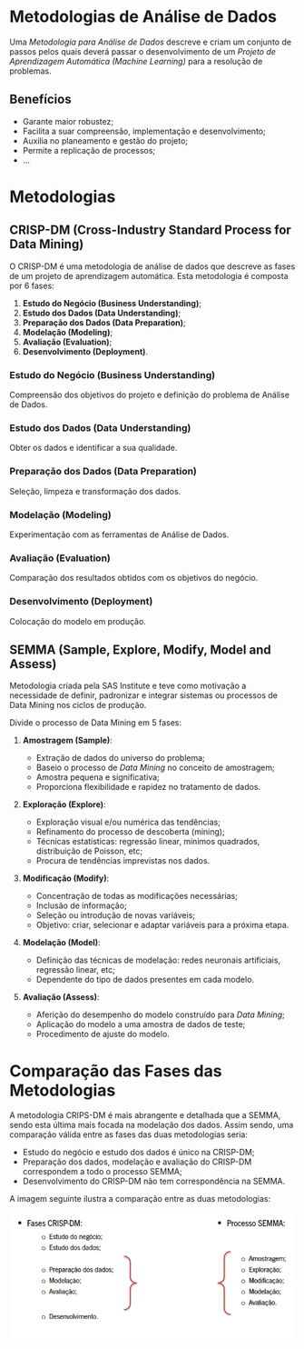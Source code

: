 # Metodologias de Análise de Dados

Uma _Metodologia para Análise de Dados_ descreve e criam um conjunto de passos pelos quais deverá passar o desenvolvimento de um *Projeto de Aprendizagem Automática (Machine Learning)* para a resolução de problemas.


## Benefícios

- Garante maior robustez;
- Facilita a suar compreensão, implementação e desenvolvimento;
- Auxilia no planeamento e gestão do projeto;
- Permite a replicação de processos;
- ...

# Metodologias

## CRISP-DM (Cross-Industry Standard Process for Data Mining)

O CRISP-DM é uma metodologia de análise de dados que descreve as fases de um projeto de aprendizagem automática. Esta metodologia é composta por 6 fases:

1. **Estudo do Negócio (Business Understanding)**;
2. **Estudo dos Dados (Data Understanding)**;
3. **Preparação dos Dados (Data Preparation)**;
4. **Modelação (Modeling)**;
5. **Avaliação (Evaluation)**;
6. **Desenvolvimento (Deployment)**.

### Estudo do Negócio (Business Understanding)

Compreensão dos objetivos do projeto e definição do problema de Análise de Dados.

### Estudo dos Dados (Data Understanding)

Obter os dados e identificar a sua qualidade.

### Preparação dos Dados (Data Preparation)

Seleção, limpeza e transformação dos dados.

### Modelação (Modeling)

Experimentação com as ferramentas de Análise de Dados.

### Avaliação (Evaluation)

Comparação dos resultados obtidos com os objetivos do negócio.

### Desenvolvimento (Deployment)

Colocação do modelo em produção.

## SEMMA (Sample, Explore, Modify, Model and Assess)

Metodologia criada pela SAS Institute e teve como motivação a necessidade de definir, padronizar e integrar sistemas ou processos de Data Mining nos ciclos de produção.

Divide o processo de Data Mining em 5 fases:

1. **Amostragem (Sample)**:
    - Extração de dados do universo do problema;
    - Baseio o processo de _Data Mining_ no conceito de amostragem;
    - Amostra pequena e significativa;
    - Proporciona flexibilidade e rapidez no tratamento de dados.

2. **Exploração (Explore)**:
    - Exploração visual e/ou numérica das tendências;
    - Refinamento do processo de descoberta (mining);
    - Técnicas estatísticas: regressão linear, mínimos quadrados, distribuição de Poisson, etc;
    - Procura de tendências imprevistas nos dados.

3. **Modificação (Modify)**:
    - Concentração de todas as modificações necessárias;
    - Inclusão de informação;
    - Seleção ou introdução de novas variáveis;
    - Objetivo: criar, selecionar e adaptar variáveis para a próxima etapa.

4. **Modelação (Model)**:
    - Definição das técnicas de modelação: redes neuronais artificiais, regressão linear, etc;
    - Dependente do tipo de dados presentes em cada modelo.

5. **Avaliação (Assess)**:
    - Aferição do desempenho do modelo construído para _Data Mining_;
    - Aplicação do modelo a uma amostra de dados de teste;
    - Procedimento de ajuste do modelo.

# Comparação das Fases das Metodologias

A metodologia CRIPS-DM é mais abrangente e detalhada que a SEMMA, sendo esta última mais focada na modelação dos dados.
Assim sendo, uma comparação válida entre as fases das duas metodologias seria:

- Estudo do negócio e estudo dos dados é único na CRISP-DM;
- Preparação dos dados, modelação e avaliação do CRISP-DM correspondem a todo o processo SEMMA;
- Desenvolvimento do CRISP-DM não tem correspondência na SEMMA.

A imagem seguinte ilustra a comparação entre as duas metodologias:

![CRISP-DM vs SEMMA](../Images/comparacaoMetodologias.png)
